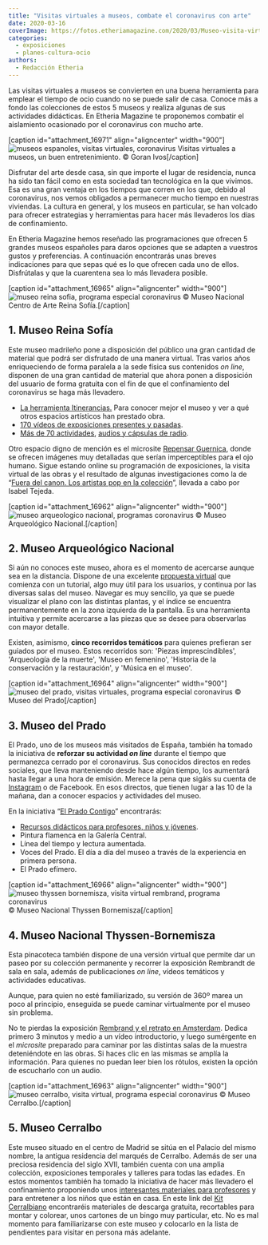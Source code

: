 ```yaml
---
title: "Visitas virtuales a museos, combate el coronavirus con arte"
date: 2020-03-16
coverImage: https://fotos.etheriamagazine.com/2020/03/Museo-visita-virtual-coronavirus.jpg
categories: 
  - exposiciones
  - planes-cultura-ocio
authors: 
  - Redacción Etheria
---
```


Las visitas virtuales a museos se convierten en una buena herramienta para emplear el 
tiempo de ocio cuando no se puede salir de casa. Conoce más a fondo las colecciones de 
estos 5 museos y realiza algunas de sus actividades didácticas. En Etheria Magazine te 
proponemos combatir el aislamiento ocasionado por el coronavirus con mucho arte. 

\[caption id="attachment\_16971" align="aligncenter" width="900"\]![museos espanoles, visitas virtuales, coronavirus](https://fotos.etheriamagazine.com/2020/03/Museo-visita-virtual-coronavirus-900x676.jpg "Visitas virtuales a museos, un buen entretenimiento.") Visitas virtuales a museos, un buen entretenimiento. © Goran Ivos\[/caption\]

Disfrutar del arte desde casa, sin que importe el lugar de residencia, nunca ha sido tan fácil como en esta sociedad tan tecnológica en la que vivimos. Esa es una gran ventaja en los tiempos que corren en los que, debido al coronavirus, nos vemos obligados a permanecer mucho tiempo en nuestras viviendas. La cultura en general, y los museos en particular, se han volcado para ofrecer estrategias y herramientas para hacer más llevaderos los días de confinamiento.

En Etheria Magazine hemos reseñado las programaciones que ofrecen 5 grandes museos españoles para daros opciones que se adapten a vuestros gustos y preferencias. A continuación encontrarás unas breves indicaciones para que sepas qué es lo que ofrecen cada uno de ellos. Disfrútalas y que la cuarentena sea lo más llevadera posible.

\[caption id="attachment\_16965" align="aligncenter" width="900"\]![museo reina sofia, programa especial coronavirus](https://fotos.etheriamagazine.com/2020/03/museo-reina-sofia-coronavirus-900x584.jpg "Museo Nacional Centro de Arte Reina Sofía.") © Museo Nacional Centro de Arte Reina Sofía.\[/caption\]

## 1\. Museo Reina Sofía

Este museo madrileño pone a disposición del público una gran cantidad de material que podrá ser disfrutado de una manera virtual. Tras varios años enriqueciendo de forma paralela a la sede física sus contenidos _on line_, disponen de una gran cantidad de material que ahora ponen a disposición del usuario de forma gratuita con el fin de que el confinamiento del coronavirus se haga más llevadero.

- [La herramienta Itinerancias.](https://www.museoreinasofia.es/itinerancias/) Para conocer mejor el museo y ver a qué otros espacios artísticos han prestado obra.
- [170 vídeos de exposiciones presentes y pasadas](https://www.museoreinasofia.es/buscar?bundle=%28video%20OR%20audio%20OR%20radio%29&f%5B0%5D=bundle%3Avideo&f%5B1%5D=im_field_categoria_multimedia%3A5328).
- [Más de 70 actividades](https://www.museoreinasofia.es/buscar?bundle=%28video%20OR%20audio%20OR%20radio%29&f%5B0%5D=bundle%3Avideo&f%5B1%5D=im_field_categoria_multimedia%3A5329), [audios y cápsulas de radio](https://radio.museoreinasofia.es/).

Otro espacio digno de mención es el microsite [Repensar Guernica](https://guernica.museoreinasofia.es/), donde se ofrecen imágenes muy detalladas que serían imperceptibles para el ojo humano. Sigue estando online su programación de exposiciones, la visita virtual de las obras y el resultado de algunas investigaciones como la de “[Fuera del canon. Los artistas pop en la colección](https://www.museoreinasofia.es/obra-destacada/fuera-canon-artistas-pop)”, llevada a cabo por Isabel Tejeda.

\[caption id="attachment\_16962" align="aligncenter" width="900"\]![museo arqueologico nacional, programas coronavirus](https://fotos.etheriamagazine.com/2020/03/museo-arqueologico-coronavirus-900x608.jpg "Museo Arqueológico Nacional.") © Museo Arqueológico Nacional.\[/caption\]

## 2\. Museo Arqueológico Nacional

Si aún no conoces este museo, ahora es el momento de acercarse aunque sea en la distancia. Dispone de una excelente [propuesta virtual](https://manvirtual.es/) que comienza con un tutorial, algo muy útil para los usuarios, y continua por las diversas salas del museo. Navegar es muy sencillo, ya que se puede visualizar el plano con las distintas plantas, y el índice se encuentra permanentemente en la zona izquierda de la pantalla. Es una herramienta intuitiva y permite acercarse a las piezas que se desee para observarlas con mayor detalle.

Existen, asimismo, **cinco recorridos temáticos** para quienes prefieran ser guiados por el museo. Estos recorridos son: 'Piezas imprescindibles', 'Arqueología de la muerte', 'Museo en femenino', 'Historia de la conservación y la restauración', y 'Música en el museo'.

\[caption id="attachment\_16964" align="aligncenter" width="900"\]![museo del prado, visitas virtuales, programa especial coronavirus](https://fotos.etheriamagazine.com/2020/03/museo-del-prado-coronavirus-900x555.jpg "Museo del Prado") © Museo del Prado\[/caption\]

## 3\. Museo del Prado

El Prado, uno de los museos más visitados de España, también ha tomado la iniciativa de **reforzar su actividad _on line_** durante el tiempo que permanezca cerrado por el coronavirus. Sus conocidos directos en redes sociales, que lleva manteniendo desde hace algún tiempo, los aumentará hasta llegar a una hora de emisión. Merece la pena que sigáis su cuenta de [Instagram](https://www.instagram.com/museoprado/) o de Facebook. En esos directos, que tienen lugar a las 10 de la mañana, dan a conocer espacios y actividades del museo.

En la iniciativa “[El Prado Contigo](https://www.museodelprado.es/)” encontrarás:

- [Recursos didácticos para profesores, niños y jóvenes](https://www.museodelprado.es/recurso/recursos-para-escolares/d3ab491a-bb6e-d8af-d378-8b116ea86a62).
- Pintura flamenca en la Galería Central.
- Línea del tiempo y lectura aumentada.
- Voces del Prado. El día a día del museo a través de la experiencia en primera persona.
- El Prado efímero.

\[caption id="attachment\_16966" align="aligncenter" width="900"\]![museo thyssen bornemisza, visita virtual rembrand, programa coronavirus](https://fotos.etheriamagazine.com/2020/03/museo-thyssen-coronavirus-900x559.jpg "Museo Nacional Thyssen Bornemisza") © Museo Nacional Thyssen Bornemisza\[/caption\]

## 4\. Museo Nacional Thyssen-Bornemisza

Esta pinacoteca también dispone de una versión virtual que permite dar un paseo por su colección permanente y recorrer la exposición Rembrandt de sala en sala, además de publicaciones _on line_, vídeos temáticos y actividades educativas.

Aunque, para quien no esté familiarizado, su versión de 360º marea un poco al principio, enseguida se puede caminar virtualmente por el museo sin problema.

No te pierdas la exposición [Rembrand y el retrato en Amsterdam](https://static.museothyssen.org/microsites/exposiciones/2020/Rembrandt/index.htm). Dedica primero 3 minutos y medio a un vídeo introductorio, y luego sumérgente en el _microsite_ preparado para caminar por las distintas salas de la muestra deteniéndote en las obras. Si haces clic en las mismas se amplía la información. Para quienes no puedan leer bien los rótulos, existen la opción de escucharlo con un audio.

\[caption id="attachment\_16963" align="aligncenter" width="900"\]![museo cerralbo, visita virtual, programa especial coronavirus](https://fotos.etheriamagazine.com/2020/03/museo-cerralbo-coronavirus-900x735.jpg "Museo Cerralbo.") © Museo Cerralbo.\[/caption\]

## 5\. Museo Cerralbo

Este museo situado en el centro de Madrid se sitúa en el Palacio del mismo nombre, la antigua residencia del marqués de Cerralbo. Además de ser una preciosa residencia del siglo XVII, también cuenta con una amplia colección, exposiciones temporales y talleres para todas las edades. En estos momentos también ha tomado la iniciativa de hacer más llevadero el confinamiento proponiendo unos [interesantes materiales para profesores](http://www.culturaydeporte.gob.es/mcerralbo/actividades/programas-escolares/guia-didactica.html) y para entretener a los niños que están en casa. En este link del [Kit Cerralbiano](http://www.culturaydeporte.gob.es/mcerralbo/informacion/visita/especial-familias.html) encontraréis materiales de descarga gratuita, recortables para montar y colorear, unos cartones de un bingo muy particular, etc. No es mal momento para familiarizarse con este museo y colocarlo en la lista de pendientes para visitar en persona más adelante.
